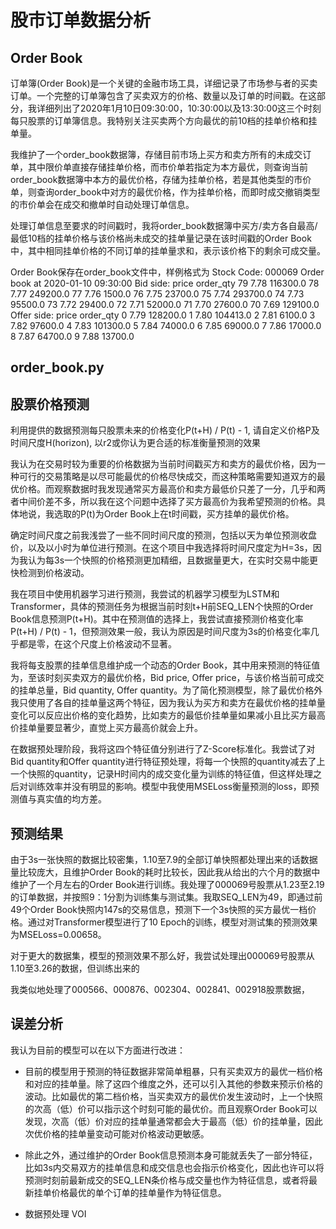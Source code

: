 # 股市订单数据分析

## Order Book

订单簿(Order Book)是一个关键的金融市场工具，详细记录了市场参与者的买卖订单。一个完整的订单簿包含了买卖双方的价格、数量以及订单的时间戳。在这部分，我详细列出了2020年1月10日09:30:00，10:30:00以及13:30:00这三个时刻每只股票的订单簿信息。我特别关注买卖两个方向最优的前10档的挂单价格和挂单量。

我维护了一个order_book数据簿，存储目前市场上买方和卖方所有的未成交订单，其中限价单直接存储挂单价格，而市价单若指定为本方最优，则查询当前order_book数据簿中本方的最优价格，存储为挂单价格，若是其他类型的市价单，则查询order_book中对方的最优价格，作为挂单价格，而即时成交撤销类型的市价单会在成交和撤单时自动处理订单信息。

处理订单信息至要求的时间戳时，我将order_book数据簿中买方/卖方各自最高/最低10档的挂单价格与该价格尚未成交的挂单量记录在该时间戳的Order Book中，其中相同挂单价格的不同订单的挂单量求和，表示该价格下的剩余可成交量。

Order Book保存在order_book文件中，样例格式为
Stock Code: 000069
Order book at 2020-01-10 09:30:00
Bid side:
    price  order_qty
79   7.78   116300.0
78   7.77   249200.0
77   7.76     1500.0
76   7.75    23700.0
75   7.74   293700.0
74   7.73    95500.0
73   7.72    29400.0
72   7.71    52000.0
71   7.70    27600.0
70   7.69   129100.0
Offer side:
   price  order_qty
0   7.79   128200.0
1   7.80   104413.0
2   7.81     6100.0
3   7.82    97600.0
4   7.83   101300.0
5   7.84    74000.0
6   7.85    69000.0
7   7.86    17000.0
8   7.87    64700.0
9   7.88    13700.0

## order_book.py

## 股票价格预测

利用提供的数据预测每只股票未来的价格变化P(t+H) / P(t) - 1, 请自定义价格P及时间尺度H(horizon), 以r2或你认为更合适的标准衡量预测的效果

我认为在交易时较为重要的价格数据为当前时间戳买方和卖方的最优价格，因为一种可行的交易策略是以尽可能最优的价格尽快成交，而这种策略需要知道双方的最优价格。而观察数据时我发现通常买方最高价和卖方最低价只差了一分，几乎和两者中间价差不多，所以我在这个问题中选择了买方最高价为我希望预测的价格。具体地说，我选取的P(t)为Order Book上在t时间戳，买方挂单的最优价格。

确定时间尺度之前我浅尝了一些不同时间尺度的预测，包括以天为单位预测收盘价，以及以小时为单位进行预测。在这个项目中我选择将时间尺度定为H=3s，因为我认为每3s一个快照的价格预测更加精细，且数据量更大，在实时交易中能更快检测到价格波动。

我在项目中使用机器学习进行预测，我尝试的机器学习模型为LSTM和Transformer，具体的预测任务为根据当前时刻t+H前SEQ_LEN个快照的Order Book信息预测P(t+H)。其中在预测值的选择上，我尝试直接预测价格变化率 P(t+H) / P(t) - 1，但预测效果一般，我认为原因是时间尺度为3s的价格变化率几乎都是零，在这个尺度上价格波动不显著。

我将每支股票的挂单信息维护成一个动态的Order Book，其中用来预测的特征值为，至该时刻买卖双方的最优价格，Bid price, Offer price，与该价格当前可成交的挂单总量，Bid quantity, Offer quantity。为了简化预测模型，除了最优价格外我只使用了各自的挂单量这两个特征，因为我认为买方和卖方在最优价格的挂单量变化可以反应出价格的变化趋势，比如卖方的最低价挂单量如果减小且比买方最高价挂单量要显著少，直觉上买方最高价就会上升。

在数据预处理阶段，我将这四个特征值分别进行了Z-Score标准化。我尝试了对Bid quantity和Offer quantity进行特征预处理，将每一个快照的quantity减去了上一个快照的quantity，记录H时间内的成交变化量为训练的特征值，但这样处理之后对训练效率并没有明显的影响。模型中我使用MSELoss衡量预测的loss，即预测值与真实值的均方差。

## 预测结果

由于3s一张快照的数据比较密集，1.10至7.9的全部订单快照都处理出来的话数据量比较庞大，且维护Order Book的耗时比较长，因此我从给出的六个月的数据中维护了一个月左右的Order Book进行训练。我处理了000069号股票从1.23至2.19的订单数据，并按照9：1分割为训练集与测试集。我取SEQ_LEN为49，即通过前49个Order Book快照内147s的交易信息，预测下一个3s快照的买方最优一档价格。通过对Transformer模型进行了10 Epoch的训练，模型对测试集的预测效果为MSELoss=0.00658。

对于更大的数据集，模型的预测效果不那么好，我尝试处理出000069号股票从1.10至3.26的数据，但训练出来的

我类似地处理了000566、000876、002304、002841、002918股票数据，

## 误差分析

我认为目前的模型可以在以下方面进行改进：

- 目前的模型用于预测的特征数据非常简单粗暴，只有买卖双方的最优一档价格和对应的挂单量。除了这四个维度之外，还可以引入其他的参数来预示价格的波动。比如最优的第二档价格，当买卖双方的最优价发生波动时，上一个快照的次高（低）价可以指示这个时刻可能的最优价。而且观察Order Book可以发现，次高（低）价对应的挂单量通常都会大于最高（低）价的挂单量，因此次优价格的挂单量变动可能对价格波动更敏感。

- 除此之外，通过维护的Order Book信息预测本身可能就丢失了一部分特征，比如3s内交易双方的挂单信息和成交信息也会指示价格变化，因此也许可以将预测时刻前最新成交的SEQ_LEN条价格与成交量也作为特征信息，或者将最新挂单价格最优的单个订单的挂单量作为特征信息。

- 数据预处理 VOI